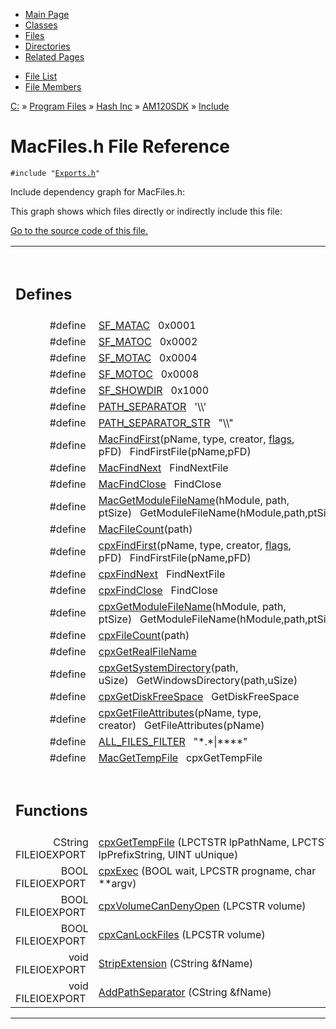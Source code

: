 <div class="tabs">

- [Main Page](index.md)
- [Classes](annotated.md)
- <span id="current">[Files](files.md)</span>
- [Directories](dirs.md)
- [Related Pages](pages.md)

</div>

<div class="tabs">

- [File List](files.md)
- [File Members](globals.md)

</div>

<div class="nav">

<a href="dir_C_3A_2F.md" class="el">C:</a> » <a href="dir_C_3A_2FProgram_20Files_2F.md" class="el">Program Files</a> » <a href="dir_C_3A_2FProgram_20Files_2FHash_20Inc_2F.md" class="el">Hash Inc</a> » <a href="dir_C_3A_2FProgram_20Files_2FHash_20Inc_2FAM120SDK_2F.md" class="el">AM120SDK</a> » <a href="dir_C_3A_2FProgram_20Files_2FHash_20Inc_2FAM120SDK_2FInclude_2F.md" class="el">Include</a>

</div>

# MacFiles.h File Reference

`#include "`<a href="Exports_8h-source.md" class="el"><code>Exports.h</code></a>`"`  

Include dependency graph for MacFiles.h:

<span class="image placeholder" original-image-src="MacFiles_8h__incl.gif" original-image-title="" border="0" usemap="#C:/Program Files/Hash Inc/AM120SDK/Include/MacFiles.h_map"></span>

This graph shows which files directly or indirectly include this file:

<span class="image placeholder" original-image-src="MacFiles_8h__dep__incl.gif" original-image-title="" border="0" usemap="#C:/Program Files/Hash Inc/AM120SDK/Include/MacFiles.hdep_map"></span>

[Go to the source code of this file.](MacFiles_8h-source.md)

<table data-border="0" data-cellpadding="0" data-cellspacing="0">
<colgroup>
<col style="width: 50%" />
<col style="width: 50%" />
</colgroup>
<tbody>
<tr>
<td></td>
<td></td>
</tr>
<tr>
<td colspan="2"><br />
&#10;<h2 id="defines">Defines</h2></td>
</tr>
<tr>
<td class="memItemLeft" style="text-align: right;" data-nowrap="" data-valign="top">#define </td>
<td class="memItemRight" data-valign="bottom"><a href="MacFiles_8h.md#567f83dd5911b6f65e5e75100dace5fd" class="el">SF_MATAC</a>   0x0001</td>
</tr>
<tr>
<td class="memItemLeft" style="text-align: right;" data-nowrap="" data-valign="top">#define </td>
<td class="memItemRight" data-valign="bottom"><a href="MacFiles_8h.md#84590c8a92965c0f356f9327fa8f6efc" class="el">SF_MATOC</a>   0x0002</td>
</tr>
<tr>
<td class="memItemLeft" style="text-align: right;" data-nowrap="" data-valign="top">#define </td>
<td class="memItemRight" data-valign="bottom"><a href="MacFiles_8h.md#0f9fc55fe80f43c8a81c14dee1e759ef" class="el">SF_MOTAC</a>   0x0004</td>
</tr>
<tr>
<td class="memItemLeft" style="text-align: right;" data-nowrap="" data-valign="top">#define </td>
<td class="memItemRight" data-valign="bottom"><a href="MacFiles_8h.md#aced7842751dddeaec9f4aeb88acb387" class="el">SF_MOTOC</a>   0x0008</td>
</tr>
<tr>
<td class="memItemLeft" style="text-align: right;" data-nowrap="" data-valign="top">#define </td>
<td class="memItemRight" data-valign="bottom"><a href="MacFiles_8h.md#6679fb07a67048fc482f5df3b5c01750" class="el">SF_SHOWDIR</a>   0x1000</td>
</tr>
<tr>
<td class="memItemLeft" style="text-align: right;" data-nowrap="" data-valign="top">#define </td>
<td class="memItemRight" data-valign="bottom"><a href="MacFiles_8h.md#4d7f97838867522af996e309842fde98" class="el">PATH_SEPARATOR</a>   '\\'</td>
</tr>
<tr>
<td class="memItemLeft" style="text-align: right;" data-nowrap="" data-valign="top">#define </td>
<td class="memItemRight" data-valign="bottom"><a href="MacFiles_8h.md#318ecb2a2b3d53993bb2f6c5ac161613" class="el">PATH_SEPARATOR_STR</a>   "\\"</td>
</tr>
<tr>
<td class="memItemLeft" style="text-align: right;" data-nowrap="" data-valign="top">#define </td>
<td class="memItemRight" data-valign="bottom"><a href="MacFiles_8h.md#a7afb0f302dc14d3e3cddc6c12682a80" class="el">MacFindFirst</a>(pName, type, creator, <a href="Rave_8h.md#4e5868d676cb634aa75b125a0f741abf" class="el">flags</a>, pFD)   FindFirstFile(pName,pFD)</td>
</tr>
<tr>
<td class="memItemLeft" style="text-align: right;" data-nowrap="" data-valign="top">#define </td>
<td class="memItemRight" data-valign="bottom"><a href="MacFiles_8h.md#672b5eb1e55d8681ebe10f0f2785fb57" class="el">MacFindNext</a>   FindNextFile</td>
</tr>
<tr>
<td class="memItemLeft" style="text-align: right;" data-nowrap="" data-valign="top">#define </td>
<td class="memItemRight" data-valign="bottom"><a href="MacFiles_8h.md#bbdeeb52f62da0f6a5870e9460d7c7d9" class="el">MacFindClose</a>   FindClose</td>
</tr>
<tr>
<td class="memItemLeft" style="text-align: right;" data-nowrap="" data-valign="top">#define </td>
<td class="memItemRight" data-valign="bottom"><a href="MacFiles_8h.md#a1b154621aae2575ded9041e9ab81815" class="el">MacGetModuleFileName</a>(hModule, path, ptSize)   GetModuleFileName(hModule,path,ptSize)</td>
</tr>
<tr>
<td class="memItemLeft" style="text-align: right;" data-nowrap="" data-valign="top">#define </td>
<td class="memItemRight" data-valign="bottom"><a href="MacFiles_8h.md#9c73e5c8bed8670e642ee45611975221" class="el">MacFileCount</a>(path)</td>
</tr>
<tr>
<td class="memItemLeft" style="text-align: right;" data-nowrap="" data-valign="top">#define </td>
<td class="memItemRight" data-valign="bottom"><a href="MacFiles_8h.md#6932ade2ce4a318b09d71824febb1f5f" class="el">cpxFindFirst</a>(pName, type, creator, <a href="Rave_8h.md#4e5868d676cb634aa75b125a0f741abf" class="el">flags</a>, pFD)   FindFirstFile(pName,pFD)</td>
</tr>
<tr>
<td class="memItemLeft" style="text-align: right;" data-nowrap="" data-valign="top">#define </td>
<td class="memItemRight" data-valign="bottom"><a href="MacFiles_8h.md#c227577e5b98ca710a522ca340ac4cbb" class="el">cpxFindNext</a>   FindNextFile</td>
</tr>
<tr>
<td class="memItemLeft" style="text-align: right;" data-nowrap="" data-valign="top">#define </td>
<td class="memItemRight" data-valign="bottom"><a href="MacFiles_8h.md#8da9a14f3055906e086aa6f47fad650e" class="el">cpxFindClose</a>   FindClose</td>
</tr>
<tr>
<td class="memItemLeft" style="text-align: right;" data-nowrap="" data-valign="top">#define </td>
<td class="memItemRight" data-valign="bottom"><a href="MacFiles_8h.md#a59f3d0ba627422e8f649784ba44ae2d" class="el">cpxGetModuleFileName</a>(hModule, path, ptSize)   GetModuleFileName(hModule,path,ptSize)</td>
</tr>
<tr>
<td class="memItemLeft" style="text-align: right;" data-nowrap="" data-valign="top">#define </td>
<td class="memItemRight" data-valign="bottom"><a href="MacFiles_8h.md#d817428b57bf9cb75fb020286f1893f7" class="el">cpxFileCount</a>(path)</td>
</tr>
<tr>
<td class="memItemLeft" style="text-align: right;" data-nowrap="" data-valign="top">#define </td>
<td class="memItemRight" data-valign="bottom"><a href="MacFiles_8h.md#a8d90fcb28fc2c51bc09939cdfe42ee8" class="el">cpxGetRealFileName</a></td>
</tr>
<tr>
<td class="memItemLeft" style="text-align: right;" data-nowrap="" data-valign="top">#define </td>
<td class="memItemRight" data-valign="bottom"><a href="MacFiles_8h.md#8e29b4626ea8f370342a8e39526e0575" class="el">cpxGetSystemDirectory</a>(path, uSize)   GetWindowsDirectory(path,uSize)</td>
</tr>
<tr>
<td class="memItemLeft" style="text-align: right;" data-nowrap="" data-valign="top">#define </td>
<td class="memItemRight" data-valign="bottom"><a href="MacFiles_8h.md#5284ac8021eeac3618e1d4bbe55b5c97" class="el">cpxGetDiskFreeSpace</a>   GetDiskFreeSpace</td>
</tr>
<tr>
<td class="memItemLeft" style="text-align: right;" data-nowrap="" data-valign="top">#define </td>
<td class="memItemRight" data-valign="bottom"><a href="MacFiles_8h.md#e293f9e78c43d2d6a5d4e087056bcbd0" class="el">cpxGetFileAttributes</a>(pName, type, creator)   GetFileAttributes(pName)</td>
</tr>
<tr>
<td class="memItemLeft" style="text-align: right;" data-nowrap="" data-valign="top">#define </td>
<td class="memItemRight" data-valign="bottom"><a href="MacFiles_8h.md#286f1c1aada9bafd4844fc7e29b6cba7" class="el">ALL_FILES_FILTER</a>   "*.*|****"</td>
</tr>
<tr>
<td class="memItemLeft" style="text-align: right;" data-nowrap="" data-valign="top">#define </td>
<td class="memItemRight" data-valign="bottom"><a href="MacFiles_8h.md#d7036745e993e30775ca2c9c5acde49e" class="el">MacGetTempFile</a>   cpxGetTempFile</td>
</tr>
<tr>
<td colspan="2"><br />
&#10;<h2 id="functions">Functions</h2></td>
</tr>
<tr>
<td class="memItemLeft" style="text-align: right;" data-nowrap="" data-valign="top">CString FILEIOEXPORT </td>
<td class="memItemRight" data-valign="bottom"><a href="MacFiles_8h.md#951ec74605d488bb5450339b58075eb2" class="el">cpxGetTempFile</a> (LPCTSTR lpPathName, LPCTSTR lpPrefixString, UINT uUnique)</td>
</tr>
<tr>
<td class="memItemLeft" style="text-align: right;" data-nowrap="" data-valign="top">BOOL FILEIOEXPORT </td>
<td class="memItemRight" data-valign="bottom"><a href="MacFiles_8h.md#8659dd9a09515ffcf21d5772a9771b5a" class="el">cpxExec</a> (BOOL wait, LPCSTR progname, char **argv)</td>
</tr>
<tr>
<td class="memItemLeft" style="text-align: right;" data-nowrap="" data-valign="top">BOOL FILEIOEXPORT </td>
<td class="memItemRight" data-valign="bottom"><a href="MacFiles_8h.md#a3a5a6423f20c4056dfaa27f8efb8c1d" class="el">cpxVolumeCanDenyOpen</a> (LPCSTR volume)</td>
</tr>
<tr>
<td class="memItemLeft" style="text-align: right;" data-nowrap="" data-valign="top">BOOL FILEIOEXPORT </td>
<td class="memItemRight" data-valign="bottom"><a href="MacFiles_8h.md#d93808b4b3139f91d00104f32d208aee" class="el">cpxCanLockFiles</a> (LPCSTR volume)</td>
</tr>
<tr>
<td class="memItemLeft" style="text-align: right;" data-nowrap="" data-valign="top">void FILEIOEXPORT </td>
<td class="memItemRight" data-valign="bottom"><a href="MacFiles_8h.md#9e443ad3d674dbc4d7069ec787344b91" class="el">StripExtension</a> (CString &amp;fName)</td>
</tr>
<tr>
<td class="memItemLeft" style="text-align: right;" data-nowrap="" data-valign="top">void FILEIOEXPORT </td>
<td class="memItemRight" data-valign="bottom"><a href="MacFiles_8h.md#fecd6cfe92c600cd91d396082a8c14c9" class="el">AddPathSeparator</a> (CString &amp;fName)</td>
</tr>
</tbody>
</table>

------------------------------------------------------------------------

